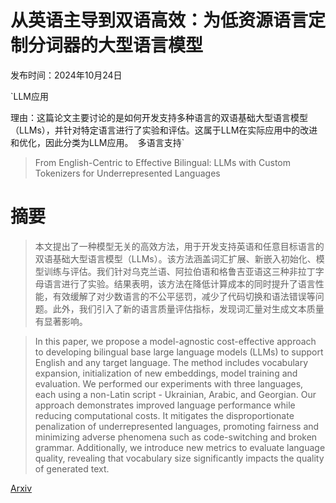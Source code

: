 # 从英语主导到双语高效：为低资源语言定制分词器的大型语言模型

发布时间：2024年10月24日

`LLM应用

理由：这篇论文主要讨论的是如何开发支持多种语言的双语基础大型语言模型（LLMs），并针对特定语言进行了实验和评估。这属于LLM在实际应用中的改进和优化，因此分类为LLM应用。` `多语言支持`

> From English-Centric to Effective Bilingual: LLMs with Custom Tokenizers for Underrepresented Languages

# 摘要

> 本文提出了一种模型无关的高效方法，用于开发支持英语和任意目标语言的双语基础大型语言模型（LLMs）。该方法涵盖词汇扩展、新嵌入初始化、模型训练与评估。我们针对乌克兰语、阿拉伯语和格鲁吉亚语这三种非拉丁字母语言进行了实验。结果表明，该方法在降低计算成本的同时提升了语言性能，有效缓解了对少数语言的不公平惩罚，减少了代码切换和语法错误等问题。此外，我们引入了新的语言质量评估指标，发现词汇量对生成文本质量有显著影响。

> In this paper, we propose a model-agnostic cost-effective approach to developing bilingual base large language models (LLMs) to support English and any target language. The method includes vocabulary expansion, initialization of new embeddings, model training and evaluation. We performed our experiments with three languages, each using a non-Latin script - Ukrainian, Arabic, and Georgian.
  Our approach demonstrates improved language performance while reducing computational costs. It mitigates the disproportionate penalization of underrepresented languages, promoting fairness and minimizing adverse phenomena such as code-switching and broken grammar. Additionally, we introduce new metrics to evaluate language quality, revealing that vocabulary size significantly impacts the quality of generated text.

[Arxiv](https://arxiv.org/abs/2410.18836)